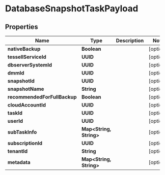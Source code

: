 

# DatabaseSnapshotTaskPayload


## Properties

Name | Type | Description | Notes
------------ | ------------- | ------------- | -------------
**nativeBackup** | **Boolean** |  |  [optional]
**tessellServiceId** | **UUID** |  |  [optional]
**dbserverSystemId** | **UUID** |  |  [optional]
**dmmId** | **UUID** |  |  [optional]
**snapshotId** | **UUID** |  |  [optional]
**snapshotName** | **String** |  |  [optional]
**recommendedForFullBackup** | **Boolean** |  |  [optional]
**cloudAccountId** | **UUID** |  |  [optional]
**taskId** | **UUID** |  |  [optional]
**userId** | **UUID** |  |  [optional]
**subTaskInfo** | **Map&lt;String, String&gt;** |  |  [optional]
**subscriptionId** | **UUID** |  |  [optional]
**tenantId** | **String** |  |  [optional]
**metadata** | **Map&lt;String, String&gt;** |  |  [optional]



